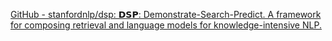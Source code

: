 [GitHub - stanfordnlp/dsp: 𝗗𝗦𝗣: Demonstrate-Search-Predict. A framework for composing retrieval and language models for knowledge-intensive NLP.](https://github.com/stanfordnlp/dsp)